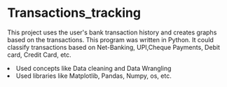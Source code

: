 # Transactions_tracking

This project uses the user's bank transaction history and creates graphs based on the transactions. This program was written in Python. It could classify transactions based on Net-Banking, UPI,Cheque Payments, Debit card, Credit Card, etc.
<li>Used concepts like Data cleaning and Data Wrangling</li>
<li>Used libraries like Matplotlib, Pandas, Numpy, os, etc.</li>